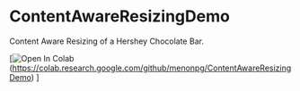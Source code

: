 # ContentAwareResizingDemo
Content Aware Resizing of a Hershey Chocolate Bar.

[![Open In Colab](https://colab.research.google.com/assets/colab-badge.svg)(https://colab.research.google.com/github/menonpg/ContentAwareResizingDemo) ]
